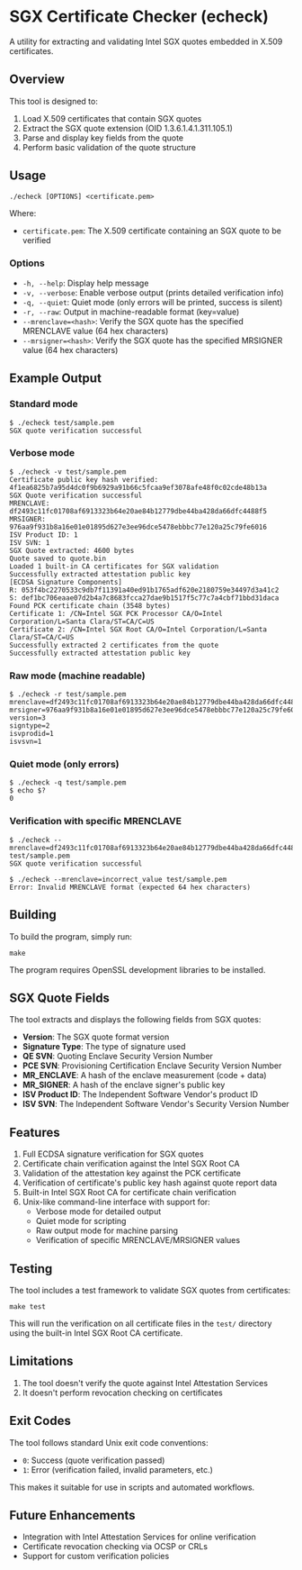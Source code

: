 # SGX Certificate Checker (echeck)

A utility for extracting and validating Intel SGX quotes embedded in X.509 certificates.

## Overview

This tool is designed to:

1. Load X.509 certificates that contain SGX quotes
2. Extract the SGX quote extension (OID 1.3.6.1.4.1.311.105.1)
3. Parse and display key fields from the quote
4. Perform basic validation of the quote structure

## Usage

```
./echeck [OPTIONS] <certificate.pem>
```

Where:
- `certificate.pem`: The X.509 certificate containing an SGX quote to be verified

### Options

- `-h, --help`: Display help message
- `-v, --verbose`: Enable verbose output (prints detailed verification info)
- `-q, --quiet`: Quiet mode (only errors will be printed, success is silent)
- `-r, --raw`: Output in machine-readable format (key=value)
- `--mrenclave=<hash>`: Verify the SGX quote has the specified MRENCLAVE value (64 hex characters)
- `--mrsigner=<hash>`: Verify the SGX quote has the specified MRSIGNER value (64 hex characters)

## Example Output

### Standard mode
```
$ ./echeck test/sample.pem
SGX quote verification successful
```

### Verbose mode
```
$ ./echeck -v test/sample.pem
Certificate public key hash verified: 4f1ea6825b7a95d4dc0f9b6929a91b66c5fcaa9ef3078afe48f0c02cde48b13a
SGX Quote verification successful
MRENCLAVE: df2493c11fc01708af6913323b64e20ae84b12779dbe44ba428da66dfc4488f5
MRSIGNER: 976aa9f931b8a16e01e01895d627e3ee96dce5478ebbbc77e120a25c79fe6016
ISV Product ID: 1
ISV SVN: 1
SGX Quote extracted: 4600 bytes
Quote saved to quote.bin
Loaded 1 built-in CA certificates for SGX validation
Successfully extracted attestation public key
[ECDSA Signature Components]
R: 053f4bc2270533c9db7f11391a40ed91b1765adf620e2180759e34497d3a41c2
S: def1bc706eaae07d2b4a7c8683fcca27dae9b1517f5c77c7a4cbf71bbd31daca
Found PCK certificate chain (3548 bytes)
Certificate 1: /CN=Intel SGX PCK Processor CA/O=Intel Corporation/L=Santa Clara/ST=CA/C=US
Certificate 2: /CN=Intel SGX Root CA/O=Intel Corporation/L=Santa Clara/ST=CA/C=US
Successfully extracted 2 certificates from the quote
Successfully extracted attestation public key
```

### Raw mode (machine readable)
```
$ ./echeck -r test/sample.pem
mrenclave=df2493c11fc01708af6913323b64e20ae84b12779dbe44ba428da66dfc4488f5
mrsigner=976aa9f931b8a16e01e01895d627e3ee96dce5478ebbbc77e120a25c79fe6016
version=3
signtype=2
isvprodid=1
isvsvn=1
```

### Quiet mode (only errors)
```
$ ./echeck -q test/sample.pem
$ echo $?
0
```

### Verification with specific MRENCLAVE
```
$ ./echeck --mrenclave=df2493c11fc01708af6913323b64e20ae84b12779dbe44ba428da66dfc4488f5 test/sample.pem
SGX quote verification successful

$ ./echeck --mrenclave=incorrect_value test/sample.pem
Error: Invalid MRENCLAVE format (expected 64 hex characters)
```

## Building

To build the program, simply run:

```
make
```

The program requires OpenSSL development libraries to be installed.

## SGX Quote Fields

The tool extracts and displays the following fields from SGX quotes:

- **Version**: The SGX quote format version
- **Signature Type**: The type of signature used
- **QE SVN**: Quoting Enclave Security Version Number
- **PCE SVN**: Provisioning Certification Enclave Security Version Number
- **MR_ENCLAVE**: A hash of the enclave measurement (code + data)
- **MR_SIGNER**: A hash of the enclave signer's public key
- **ISV Product ID**: The Independent Software Vendor's product ID
- **ISV SVN**: The Independent Software Vendor's Security Version Number

## Features

1. Full ECDSA signature verification for SGX quotes
2. Certificate chain verification against the Intel SGX Root CA
3. Validation of the attestation key against the PCK certificate
4. Verification of certificate's public key hash against quote report data
5. Built-in Intel SGX Root CA for certificate chain verification
6. Unix-like command-line interface with support for:
   - Verbose mode for detailed output
   - Quiet mode for scripting
   - Raw output mode for machine parsing
   - Verification of specific MRENCLAVE/MRSIGNER values

## Testing

The tool includes a test framework to validate SGX quotes from certificates:

```
make test
```

This will run the verification on all certificate files in the `test/` directory
using the built-in Intel SGX Root CA certificate.

## Limitations

1. The tool doesn't verify the quote against Intel Attestation Services
2. It doesn't perform revocation checking on certificates

## Exit Codes

The tool follows standard Unix exit code conventions:
- `0`: Success (quote verification passed)
- `1`: Error (verification failed, invalid parameters, etc.)

This makes it suitable for use in scripts and automated workflows.

## Future Enhancements

- Integration with Intel Attestation Services for online verification
- Certificate revocation checking via OCSP or CRLs
- Support for custom verification policies